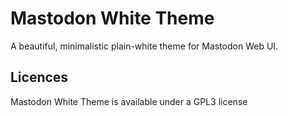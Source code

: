 
# Mastodon White Theme

A beautiful, minimalistic plain-white theme for Mastodon Web UI.



## Licences
Mastodon White Theme is available under a GPL3 license

